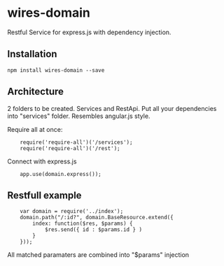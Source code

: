 wires-domain
============

Restful Service for express.js with dependency injection.

## Installation

	npm install wires-domain --save


## Architecture

2 folders to be created. Services and RestApi. Put all your dependencies into "services" folder.
Resembles angular.js style.

Require all at once:

		require('require-all')('/services');
		require('require-all')('/rest');

Connect with express.js

		app.use(domain.express());


## Restfull example

		var domain = require('../index');
		domain.path("/:id?", domain.BaseResource.extend({
			index: function($res, $params) {
				$res.send({ id : $params.id } )
			}
		}));

All matched paramaters are combined into "$params" injection



